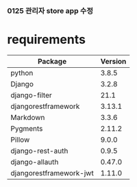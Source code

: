 <h3>0125 관리자 store app 수정 </h3>

<h1>requirements</h1>

| Package                 | Version |
| ----------------------- | ------- |
| python                  | 3.8.5   |
| Django                  | 3.2.8   |
| django-filter           | 21.1    |
| djangorestframework     | 3.13.1  |
| Markdown                | 3.3.6   |
| Pygments                | 2.11.2  |
| Pillow                  | 9.0.0   |
| django-rest-auth        | 0.9.5   |
| django-allauth          | 0.47.0  |
| djangorestframework-jwt | 1.11.0  |
